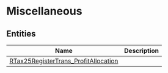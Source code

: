 
# Miscellaneous


## Entities

|Name|Description|
|---|---|
|[RTax25RegisterTrans_ProfitAllocation](RTax25RegisterTrans_ProfitAllocation.cdm.json)||
